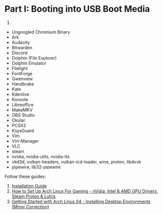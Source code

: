 # Part I: Booting into USB Boot Media
1. 

- Ungoogled Chromium Binary
- Ark
- Audacity
- Bitwarden
- Discord
- Dolphin (File Explorer)
- Dolphin Emulator
- Filelight
- FontForge
- Gwenview
- Handbrake
- Kate
- Kdenlive
- Konsole
- Libreoffice
- MakeMKV
- OBS Studio
- Okular
- PCSX2
- KsysGuard
- Vim
- Virt-Manager
- VLC
- steam
- nvidia, nvidia-utils, nvidia-lts
- vkd3d, vulkan-headers, vulkan-icd-loader, wine, proton, libdxvk
- pipewire, lib32-pipewire

Follow these guides:
1. [Installation Guide](https://wiki.archlinux.org/title/Installation_guide)
2. [How to Set Up Arch Linux For Gaming - nVidia, Intel & AMD GPU Drivers, Steam Proton & Lutris](https://www.youtube.com/watch?v=rH-IiKxoozw&list=LL&index=8&t=89s)
3. [Getting Started with Arch Linux 04 - Installing Desktop Environments (Minor Correction)](https://www.youtube.com/watch?v=jLJO-PKyDAk&list=LL&index=100&t=626s)
